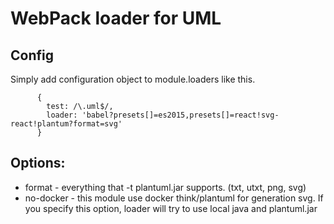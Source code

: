 # WebPack loader for UML


## Config

Simply add configuration object to module.loaders like this.

```
      {
        test: /\.uml$/,
        loader: 'babel?presets[]=es2015,presets[]=react!svg-react!plantum?format=svg'
      }
```

## Options:

 - format - everything that -t plantuml.jar supports. (txt, utxt, png, svg)
 - no-docker - this module use docker think/plantuml for generation svg. If you specify this option, loader will try to use local java and plantuml.jar
